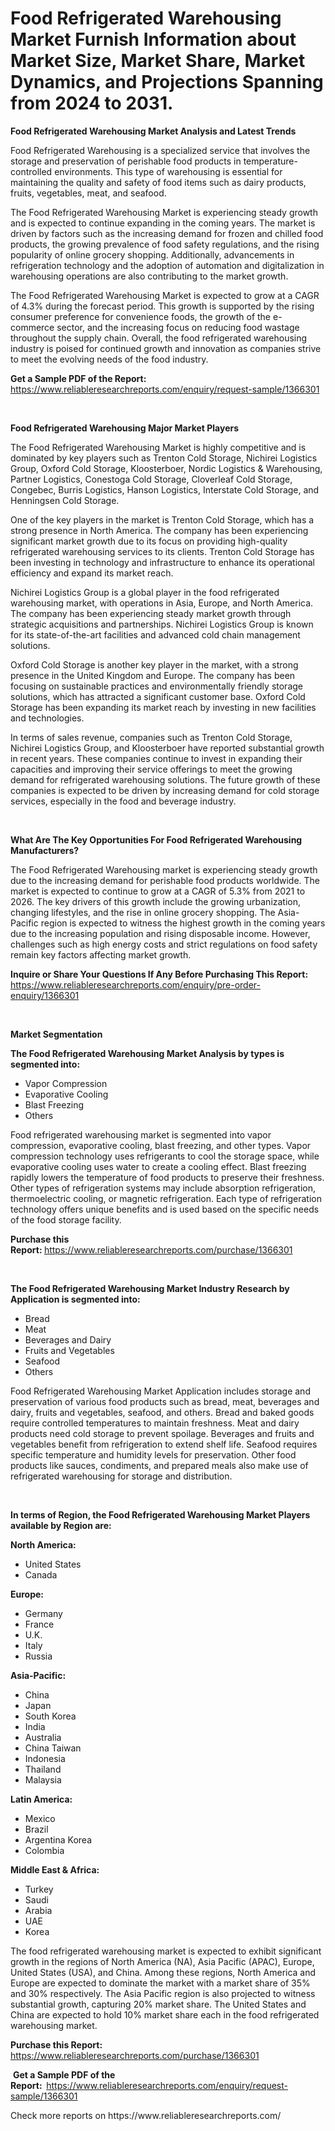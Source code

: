 <p><h1>Food Refrigerated Warehousing Market Furnish Information about Market Size, Market Share, Market Dynamics, and Projections Spanning from 2024 to 2031.</h1></p><p><strong>Food Refrigerated Warehousing Market Analysis and Latest Trends</strong></p>
<p><p>Food Refrigerated Warehousing is a specialized service that involves the storage and preservation of perishable food products in temperature-controlled environments. This type of warehousing is essential for maintaining the quality and safety of food items such as dairy products, fruits, vegetables, meat, and seafood.</p><p>The Food Refrigerated Warehousing Market is experiencing steady growth and is expected to continue expanding in the coming years. The market is driven by factors such as the increasing demand for frozen and chilled food products, the growing prevalence of food safety regulations, and the rising popularity of online grocery shopping. Additionally, advancements in refrigeration technology and the adoption of automation and digitalization in warehousing operations are also contributing to the market growth.</p><p>The Food Refrigerated Warehousing Market is expected to grow at a CAGR of 4.3% during the forecast period. This growth is supported by the rising consumer preference for convenience foods, the growth of the e-commerce sector, and the increasing focus on reducing food wastage throughout the supply chain. Overall, the food refrigerated warehousing industry is poised for continued growth and innovation as companies strive to meet the evolving needs of the food industry.</p></p>
<p><strong>Get a Sample PDF of the Report:&nbsp;</strong> <a href="https://www.reliableresearchreports.com/enquiry/request-sample/1366301">https://www.reliableresearchreports.com/enquiry/request-sample/1366301</a></p>
<p>&nbsp;</p>
<p><strong>Food Refrigerated Warehousing Major Market Players</strong></p>
<p><p>The Food Refrigerated Warehousing Market is highly competitive and is dominated by key players such as Trenton Cold Storage, Nichirei Logistics Group, Oxford Cold Storage, Kloosterboer, Nordic Logistics & Warehousing, Partner Logistics, Conestoga Cold Storage, Cloverleaf Cold Storage, Congebec, Burris Logistics, Hanson Logistics, Interstate Cold Storage, and Henningsen Cold Storage.</p><p>One of the key players in the market is Trenton Cold Storage, which has a strong presence in North America. The company has been experiencing significant market growth due to its focus on providing high-quality refrigerated warehousing services to its clients. Trenton Cold Storage has been investing in technology and infrastructure to enhance its operational efficiency and expand its market reach.</p><p>Nichirei Logistics Group is a global player in the food refrigerated warehousing market, with operations in Asia, Europe, and North America. The company has been experiencing steady market growth through strategic acquisitions and partnerships. Nichirei Logistics Group is known for its state-of-the-art facilities and advanced cold chain management solutions.</p><p>Oxford Cold Storage is another key player in the market, with a strong presence in the United Kingdom and Europe. The company has been focusing on sustainable practices and environmentally friendly storage solutions, which has attracted a significant customer base. Oxford Cold Storage has been expanding its market reach by investing in new facilities and technologies.</p><p>In terms of sales revenue, companies such as Trenton Cold Storage, Nichirei Logistics Group, and Kloosterboer have reported substantial growth in recent years. These companies continue to invest in expanding their capacities and improving their service offerings to meet the growing demand for refrigerated warehousing solutions. The future growth of these companies is expected to be driven by increasing demand for cold storage services, especially in the food and beverage industry.</p></p>
<p>&nbsp;</p>
<p><strong>What Are The Key Opportunities For Food Refrigerated Warehousing Manufacturers?</strong></p>
<p><p>The Food Refrigerated Warehousing market is experiencing steady growth due to the increasing demand for perishable food products worldwide. The market is expected to continue to grow at a CAGR of 5.3% from 2021 to 2026. The key drivers of this growth include the growing urbanization, changing lifestyles, and the rise in online grocery shopping. The Asia-Pacific region is expected to witness the highest growth in the coming years due to the increasing population and rising disposable income. However, challenges such as high energy costs and strict regulations on food safety remain key factors affecting market growth.</p></p>
<p><strong>Inquire or Share Your Questions If Any Before Purchasing This Report:</strong> <a href="https://www.reliableresearchreports.com/enquiry/pre-order-enquiry/1366301">https://www.reliableresearchreports.com/enquiry/pre-order-enquiry/1366301</a></p>
<p>&nbsp;</p>
<p><strong>Market Segmentation</strong></p>
<p><strong>The Food Refrigerated Warehousing Market Analysis by types is segmented into:</strong></p>
<p><ul><li>Vapor Compression</li><li>Evaporative Cooling</li><li>Blast Freezing</li><li>Others</li></ul></p>
<p><p>Food refrigerated warehousing market is segmented into vapor compression, evaporative cooling, blast freezing, and other types. Vapor compression technology uses refrigerants to cool the storage space, while evaporative cooling uses water to create a cooling effect. Blast freezing rapidly lowers the temperature of food products to preserve their freshness. Other types of refrigeration systems may include absorption refrigeration, thermoelectric cooling, or magnetic refrigeration. Each type of refrigeration technology offers unique benefits and is used based on the specific needs of the food storage facility.</p></p>
<p><strong>Purchase this Report:&nbsp;</strong><a href="https://www.reliableresearchreports.com/purchase/1366301">https://www.reliableresearchreports.com/purchase/1366301</a></p>
<p>&nbsp;</p>
<p><strong>The Food Refrigerated Warehousing Market Industry Research by Application is segmented into:</strong></p>
<p><ul><li>Bread</li><li>Meat</li><li>Beverages and Dairy</li><li>Fruits and Vegetables</li><li>Seafood</li><li>Others</li></ul></p>
<p><p>Food Refrigerated Warehousing Market Application includes storage and preservation of various food products such as bread, meat, beverages and dairy, fruits and vegetables, seafood, and others. Bread and baked goods require controlled temperatures to maintain freshness. Meat and dairy products need cold storage to prevent spoilage. Beverages and fruits and vegetables benefit from refrigeration to extend shelf life. Seafood requires specific temperature and humidity levels for preservation. Other food products like sauces, condiments, and prepared meals also make use of refrigerated warehousing for storage and distribution.</p></p>
<p>&nbsp;</p>
<p><strong>In terms of Region, the Food Refrigerated Warehousing Market Players available by Region are:</strong></p>
<p>
    <p> <strong> North America: </strong>
        <ul>
            <li>United States</li>
            <li>Canada</li>
        </ul>
        </p> 
    <p> <strong> Europe: </strong>
        <ul>
            <li>Germany</li>
            <li>France</li>
            <li>U.K.</li>
            <li>Italy</li>
            <li>Russia</li>
        </ul>
        </p> 
    <p> <strong> Asia-Pacific: </strong>
        <ul>
            <li>China</li>
            <li>Japan</li>
            <li>South Korea</li>
            <li>India</li>
            <li>Australia</li>
            <li>China Taiwan</li>
            <li>Indonesia</li>
            <li>Thailand</li>
            <li>Malaysia</li>
        </ul>
        </p> 
    <p> <strong> Latin America: </strong>
        <ul>
            <li>Mexico</li>
            <li>Brazil</li>
            <li>Argentina Korea</li>
            <li>Colombia</li>
        </ul>
        </p> 
    <p> <strong> Middle East & Africa: </strong>
        <ul>
            <li>Turkey</li>
            <li>Saudi</li>
            <li>Arabia</li>
            <li>UAE</li>
            <li>Korea</li>
        </ul>
    </p>
    </p>
<p><p>The food refrigerated warehousing market is expected to exhibit significant growth in the regions of North America (NA), Asia Pacific (APAC), Europe, United States (USA), and China. Among these regions, North America and Europe are expected to dominate the market with a market share of 35% and 30% respectively. The Asia Pacific region is also projected to witness substantial growth, capturing 20% market share. The United States and China are expected to hold 10% market share each in the food refrigerated warehousing market.</p></p>
<p><strong>Purchase this Report: </strong><a href="https://www.reliableresearchreports.com/purchase/1366301">https://www.reliableresearchreports.com/purchase/1366301</a></p>
<p>&nbsp;<strong>Get a Sample PDF of the Report:&nbsp;&nbsp;</strong><a href="https://www.reliableresearchreports.com/enquiry/request-sample/1366301">https://www.reliableresearchreports.com/enquiry/request-sample/1366301</a></p>
<p><strong></strong></p>
<p>Check more reports on https://www.reliableresearchreports.com/</p>